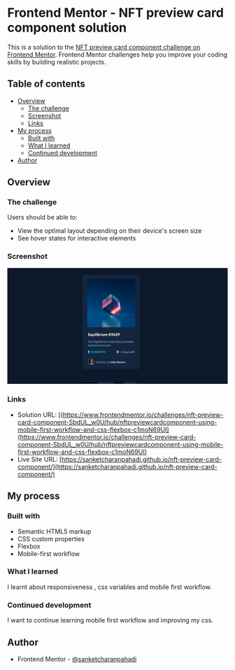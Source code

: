 # Frontend Mentor - NFT preview card component solution

This is a solution to the [NFT preview card component challenge on Frontend Mentor](https://www.frontendmentor.io/challenges/nft-preview-card-component-SbdUL_w0U). Frontend Mentor challenges help you improve your coding skills by building realistic projects. 

## Table of contents

- [Overview](#overview)
  - [The challenge](#the-challenge)
  - [Screenshot](#screenshot)
  - [Links](#links)
- [My process](#my-process)
  - [Built with](#built-with)
  - [What I learned](#what-i-learned)
  - [Continued development](#continued-development)
- [Author](#author)
<!-- - [Acknowledgments](#acknowledgments) -->


## Overview

### The challenge

Users should be able to:

- View the optimal layout depending on their device's screen size
- See hover states for interactive elements

### Screenshot

![](./screenshot.png)

### Links

- Solution URL: [(https://www.frontendmentor.io/challenges/nft-preview-card-component-SbdUL_w0U/hub/nftpreviewcardcomponent-using-mobile-first-workflow-and-css-flexbox-c1moN69UI](https://www.frontendmentor.io/challenges/nft-preview-card-component-SbdUL_w0U/hub/nftpreviewcardcomponent-using-mobile-first-workflow-and-css-flexbox-c1moN69UI)
- Live Site URL: [https://sanketcharanpahadi.github.io/nft-preview-card-component/](https://sanketcharanpahadi.github.io/nft-preview-card-component/)

## My process

### Built with

- Semantic HTML5 markup
- CSS custom properties
- Flexbox
- Mobile-first workflow

### What I learned

I learnt about responsiveness , css variables and mobile first workflow.

<!-- To see how you can add code snippets, see below:

```html
<h1>Some HTML code I'm proud of</h1>
```
```css
.proud-of-this-css {
  color: papayawhip;
}
```
```js
const proudOfThisFunc = () => {
  console.log('🎉')
} -->
<!-- ``` -->


### Continued development

I want to continue learning mobile first workflow and improving my css.


## Author

<!-- - Website - [sanket](https://www.your-site.com) -->
- Frontend Mentor - [@sanketcharanpahadi](https://www.frontendmentor.io/profile/sanketcharanpahadi)
<!-- - Twitter - [@yourusername](https://www.twitter.com/yourusername) -->


<!-- ## Acknowledgments

This is where you can give a hat tip to anyone who helped you out on this project. Perhaps you worked in a team or got some inspiration from someone else's solution. This is the perfect place to give them some credit. -->

